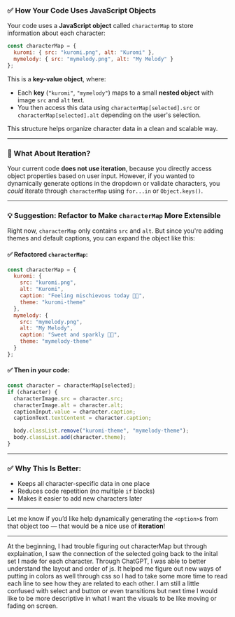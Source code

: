 ### ✅ How Your Code Uses JavaScript Objects

Your code uses a **JavaScript object** called `characterMap` to store information about each character:

```js
const characterMap = {
  kuromi: { src: "kuromi.png", alt: "Kuromi" },
  mymelody: { src: "mymelody.png", alt: "My Melody" }
};
```

This is a **key-value object**, where:

* Each **key** (`"kuromi"`, `"mymelody"`) maps to a small **nested object** with image `src` and `alt` text.
* You then access this data using `characterMap[selected].src` or `characterMap[selected].alt` depending on the user's selection.

This structure helps organize character data in a clean and scalable way.

---

### 🔁 What About Iteration?

Your current code **does not use iteration**, because you directly access object properties based on user input. However, if you wanted to dynamically generate options in the dropdown or validate characters, you *could* iterate through `characterMap` using `for...in` or `Object.keys()`.

---

### 💡 Suggestion: Refactor to Make `characterMap` More Extensible

Right now, `characterMap` only contains `src` and `alt`. But since you're adding themes and default captions, you can expand the object like this:

#### ✅ Refactored `characterMap`:

```js
const characterMap = {
  kuromi: {
    src: "kuromi.png",
    alt: "Kuromi",
    caption: "Feeling mischievous today 🖤✨",
    theme: "kuromi-theme"
  },
  mymelody: {
    src: "mymelody.png",
    alt: "My Melody",
    caption: "Sweet and sparkly 🎀🌸",
    theme: "mymelody-theme"
  }
};
```

#### ✅ Then in your code:

```js
const character = characterMap[selected];
if (character) {
  characterImage.src = character.src;
  characterImage.alt = character.alt;
  captionInput.value = character.caption;
  captionText.textContent = character.caption;

  body.classList.remove("kuromi-theme", "mymelody-theme");
  body.classList.add(character.theme);
}
```

---

### ✅ Why This Is Better:

* Keeps all character-specific data in one place
* Reduces code repetition (no multiple `if` blocks)
* Makes it easier to add new characters later

---

Let me know if you’d like help dynamically generating the `<option>`s from that object too — that would be a nice use of **iteration**!

______________

At the beginning, I had trouble figuring out characterMap but through explaination, I saw the connection of the selected going back to the inital set I made for each character. Through ChatGPT, I was able to better understand the layout and order of js. It helped me figure out new ways of putting in colors as well through css so I had to take some more time to read each line to see how they are related to each other. I am still a little confused with select and button or even transitions but next time I would like to be more descriptive in what I want the visuals to be like moving or fading on screen.